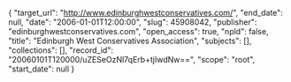 {
  "target_url": "http://www.edinburghwestconservatives.com/", 
  "end_date": null, 
  "date": "2006-01-01T12:00:00", 
  "slug": 45908042, 
  "publisher": "edinburghwestconservatives.com", 
  "open_access": true, 
  "npld": false, 
  "title": "Edinburgh West Conservatives Association", 
  "subjects": [], 
  "collections": [], 
  "record_id": "20060101T120000/uZESeOzNl7qErb+tjIwdNw==", 
  "scope": "root", 
  "start_date": null
}

